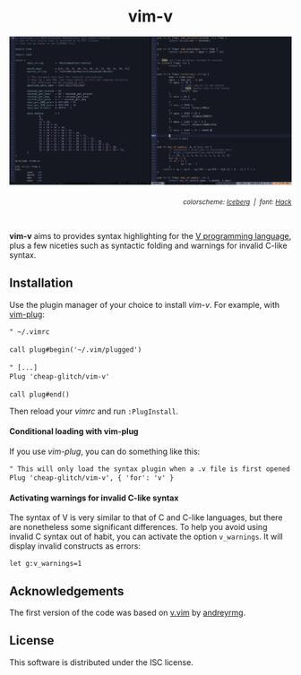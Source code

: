 <div align="center"><h1>vim-v</h1></div>
<img src="https://raw.githubusercontent.com/cheap-glitch/vim-v/master/docs/screenshot.png" alt="code sample">
<p align="right"><em><sub>
	colorscheme: <a href="https://github.com/cocopon/iceberg.vim">Iceberg</a>
	&nbsp;|&nbsp;
	font: <a href="http://sourcefoundry.org/hack">Hack</a>
</sub></em></p>
<p>&nbsp;</p>

**vim-v**  aims  to   provides  syntax  highlighting  for   the
[V  programming  language](https://vlang.io),  plus   a  few  niceties  such  as
syntactic folding and warnings for invalid C-like syntax.

## Installation

Use  the plugin  manager of  your  choice to  install _vim-v_. For example, with
[vim-plug](https://github.com/junegunn/vim-plug):

```vim
" ~/.vimrc

call plug#begin('~/.vim/plugged')

" [...]
Plug 'cheap-glitch/vim-v'

call plug#end()
```
Then reload your _vimrc_ and run `:PlugInstall`.

#### Conditional loading with vim-plug

If you use _vim-plug_, you can do something like this:
```vim
" This will only load the syntax plugin when a .v file is first opened
Plug 'cheap-glitch/vim-v', { 'for': 'v' }
```

#### Activating warnings for invalid C-like syntax

The syntax of V is very similar to that of C and C-like languages, but there are
nonetheless  some significant  differences. To  help you  avoid using  invalid C
syntax out of  habit, you can activate the option  `v_warnings`. It will display
invalid constructs as errors:
```vim
let g:v_warnings=1
```

## Acknowledgements

The first version of the code was based on [v.vim](https://github.com/andreyrmg/v.vim)
by [andreyrmg](https://github.com/andreyrmg).

## License

This software is distributed under the ISC license.
